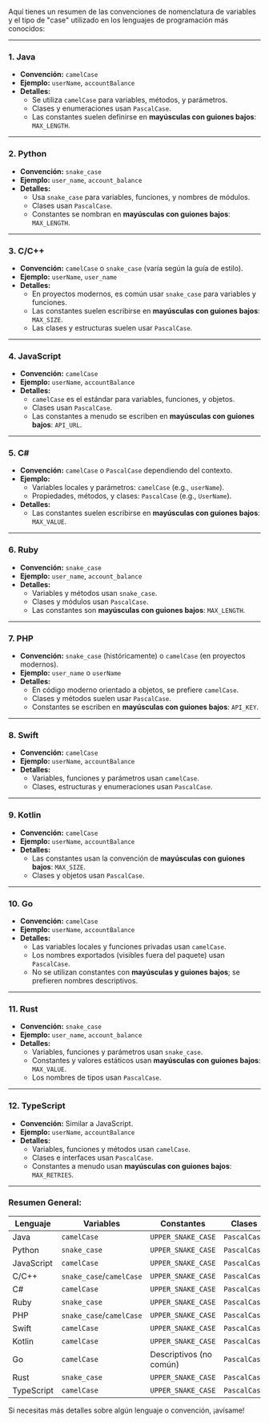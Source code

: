 Aquí tienes un resumen de las convenciones de nomenclatura de variables y el tipo de "case" utilizado en los lenguajes de programación más conocidos:

---

### 1. **Java**
   - **Convención:** `camelCase`
   - **Ejemplo:** `userName`, `accountBalance`
   - **Detalles:** 
     - Se utiliza `camelCase` para variables, métodos, y parámetros.
     - Clases y enumeraciones usan `PascalCase`.
     - Las constantes suelen definirse en **mayúsculas con guiones bajos**: `MAX_LENGTH`.

---

### 2. **Python**
   - **Convención:** `snake_case`
   - **Ejemplo:** `user_name`, `account_balance`
   - **Detalles:** 
     - Usa `snake_case` para variables, funciones, y nombres de módulos.
     - Clases usan `PascalCase`.
     - Constantes se nombran en **mayúsculas con guiones bajos**: `MAX_LENGTH`.

---

### 3. **C/C++**
   - **Convención:** `camelCase` o `snake_case` (varía según la guía de estilo).
   - **Ejemplo:** `userName`, `user_name`
   - **Detalles:** 
     - En proyectos modernos, es común usar `snake_case` para variables y funciones.
     - Las constantes suelen escribirse en **mayúsculas con guiones bajos**: `MAX_SIZE`.
     - Las clases y estructuras suelen usar `PascalCase`.

---

### 4. **JavaScript**
   - **Convención:** `camelCase`
   - **Ejemplo:** `userName`, `accountBalance`
   - **Detalles:** 
     - `camelCase` es el estándar para variables, funciones, y objetos.
     - Clases usan `PascalCase`.
     - Las constantes a menudo se escriben en **mayúsculas con guiones bajos**: `API_URL`.

---

### 5. **C#**
   - **Convención:** `camelCase` o `PascalCase` dependiendo del contexto.
   - **Ejemplo:** 
     - Variables locales y parámetros: `camelCase` (e.g., `userName`).
     - Propiedades, métodos, y clases: `PascalCase` (e.g., `UserName`).
   - **Detalles:**
     - Las constantes suelen escribirse en **mayúsculas con guiones bajos**: `MAX_VALUE`.

---

### 6. **Ruby**
   - **Convención:** `snake_case`
   - **Ejemplo:** `user_name`, `account_balance`
   - **Detalles:** 
     - Variables y métodos usan `snake_case`.
     - Clases y módulos usan `PascalCase`.
     - Las constantes son **mayúsculas con guiones bajos**: `MAX_LENGTH`.

---

### 7. **PHP**
   - **Convención:** `snake_case` (históricamente) o `camelCase` (en proyectos modernos).
   - **Ejemplo:** `user_name` o `userName`
   - **Detalles:** 
     - En código moderno orientado a objetos, se prefiere `camelCase`.
     - Clases y métodos suelen usar `PascalCase`.
     - Constantes se escriben en **mayúsculas con guiones bajos**: `API_KEY`.

---

### 8. **Swift**
   - **Convención:** `camelCase`
   - **Ejemplo:** `userName`, `accountBalance`
   - **Detalles:** 
     - Variables, funciones y parámetros usan `camelCase`.
     - Clases, estructuras y enumeraciones usan `PascalCase`.

---

### 9. **Kotlin**
   - **Convención:** `camelCase`
   - **Ejemplo:** `userName`, `accountBalance`
   - **Detalles:** 
     - Las constantes usan la convención de **mayúsculas con guiones bajos**: `MAX_SIZE`.
     - Clases y objetos usan `PascalCase`.

---

### 10. **Go**
   - **Convención:** `camelCase`
   - **Ejemplo:** `userName`, `accountBalance`
   - **Detalles:** 
     - Las variables locales y funciones privadas usan `camelCase`.
     - Los nombres exportados (visibles fuera del paquete) usan `PascalCase`.
     - No se utilizan constantes con **mayúsculas y guiones bajos**; se prefieren nombres descriptivos.

---

### 11. **Rust**
   - **Convención:** `snake_case`
   - **Ejemplo:** `user_name`, `account_balance`
   - **Detalles:** 
     - Variables, funciones y parámetros usan `snake_case`.
     - Constantes y valores estáticos usan **mayúsculas con guiones bajos**: `MAX_VALUE`.
     - Los nombres de tipos usan `PascalCase`.

---

### 12. **TypeScript**
   - **Convención:** Similar a JavaScript.
   - **Ejemplo:** `userName`, `accountBalance`
   - **Detalles:** 
     - Variables, funciones y métodos usan `camelCase`.
     - Clases e interfaces usan `PascalCase`.
     - Constantes a menudo usan **mayúsculas con guiones bajos**: `MAX_RETRIES`.

---

### Resumen General:
| Lenguaje     | Variables           | Constantes               | Clases           |
|--------------|---------------------|--------------------------|------------------|
| Java         | `camelCase`         | `UPPER_SNAKE_CASE`       | `PascalCase`     |
| Python       | `snake_case`        | `UPPER_SNAKE_CASE`       | `PascalCase`     |
| JavaScript   | `camelCase`         | `UPPER_SNAKE_CASE`       | `PascalCase`     |
| C/C++        | `snake_case`/`camelCase` | `UPPER_SNAKE_CASE`  | `PascalCase`     |
| C#           | `camelCase`         | `UPPER_SNAKE_CASE`       | `PascalCase`     |
| Ruby         | `snake_case`        | `UPPER_SNAKE_CASE`       | `PascalCase`     |
| PHP          | `snake_case`/`camelCase` | `UPPER_SNAKE_CASE` | `PascalCase`     |
| Swift        | `camelCase`         | `UPPER_SNAKE_CASE`       | `PascalCase`     |
| Kotlin       | `camelCase`         | `UPPER_SNAKE_CASE`       | `PascalCase`     |
| Go           | `camelCase`         | Descriptivos (no común)  | `PascalCase`     |
| Rust         | `snake_case`        | `UPPER_SNAKE_CASE`       | `PascalCase`     |
| TypeScript   | `camelCase`         | `UPPER_SNAKE_CASE`       | `PascalCase`     |

Si necesitas más detalles sobre algún lenguaje o convención, ¡avísame!
